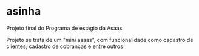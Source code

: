 # **asinha**

Projeto final do Programa de estágio da Asaas

Projeto se trata de um "mini asaas", com funcionalidade como cadastro de clientes, cadastro de cobranças e entre outros

